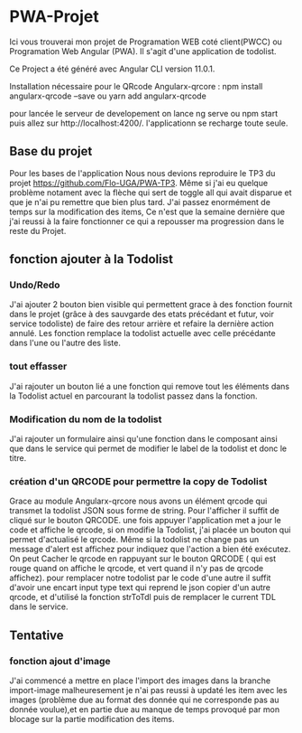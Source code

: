 # PWA-Projet
 
Ici vous trouverai mon projet de Programation WEB coté client(PWCC) ou Programation Web Angular (PWA). Il s'agit d'une application de todolist.

Ce Project a été généré avec Angular CLI version 11.0.1.

Installation nécessaire pour le QRcode
Angularx-qrcore :
npm install angularx-qrcode –save
ou
yarn add angularx-qrcode

pour lancée le serveur de developement on lance
ng serve 
ou npm start
puis allez sur http://localhost:4200/.  l'applicationn se recharge toute seule.

## Base du projet

Pour les bases de l'application Nous nous devions reproduire le TP3 du projet https://github.com/Flo-UGA/PWA-TP3. Même si j'ai eu quelque problème notament avec la flèche qui sert de toggle all qui avait disparue et que je n'ai pu remettre que bien plus tard. J'ai passez enormément de temps sur la modification des items, Ce n'est que la semaine dernière que j'ai reussi à la faire fonctionner ce qui a repousser ma progression dans le reste du Projet.

## fonction ajouter à la Todolist

### Undo/Redo
J'ai ajouter 2 bouton bien visible qui permettent grace à des fonction fournit dans le projet (grâce à des sauvgarde des etats précédant et futur, voir service todoliste) de faire des retour arrière et refaire la dernière action annulé. Les fonction remplace la todolist actuelle avec celle précédante dans l'une ou l'autre des liste. 

### tout effasser
J'ai rajouter un bouton lié a une fonction qui remove tout les éléments dans la Todolist actuel en parcourant la todolist passez dans la fonction.

### Modification du nom de la todolist
J'ai rajouter un formulaire ainsi qu'une fonction dans le composant ainsi que dans le service qui permet de modifier le label de la todolist et donc le titre.

### création d'un QRCODE pour permettre la copy de Todolist
Grace au module Angularx-qrcore nous avons un élément qrcode qui transmet la todolist JSON sous forme de string. Pour l'afficher il suffit de cliqué sur le bouton QRCODE.
une fois appuyer l'application met a jour le code et affiche le qrcode, si on modifie la Todolist, j'ai placée un bouton qui permet d'actualisé le qrcode. Même si la todolist ne change pas un message d'alert est affichez pour indiquez que l'action a bien été exécutez. On peut Cacher le qrcode en rappuyant sur le bouton QRCODE ( qui est rouge quand on affiche le qrcode, et vert quand il n'y pas de qrcode affichez).
pour remplacer notre todolist par le code d'une autre il suffit d'avoir une encart input type text qui reprend le json copier d'un autre qrcode, et d'utilisé la fonction strToTdl puis de remplacer le current TDL dans le service.

## Tentative

### fonction ajout d'image
J'ai commencé a mettre en place l'import des images dans la branche import-image malheuresement je n'ai pas reussi à updaté les item avec les images (problème due au format des donnée qui ne corresponde pas au donnée voulue),et en partie due au manque de temps provoqué par mon blocage sur la partie modification des items. 








